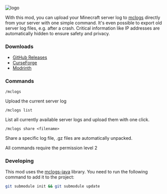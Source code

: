 ![logo](https://mclo.gs/img/logo.png)

With this mod, you can upload your Minecraft server log to [mclogs](https://mclo.gs) directly from your server
with one simple command. It's even possible to export old server log files, e.g. after a crash. Critical information
like IP addresses are automatically hidden to ensure safety and privacy.

### Downloads
- [GitHub Releases](https://github.com/aternosorg/mclogs-fabric/releases)
- [CurseForge](https://www.curseforge.com/minecraft/mc-mods/mclo-gs)
- [Modrinth](https://modrinth.com/mod/mclogs)

### Commands
```
/mclogs
```
Upload the current server log

```
/mclogs list
```
List all currently available server logs and upload them with one click.
```
/mclogs share <filename>
```
Share a specific log file, .gz files are automatically unpacked.

All commands require the permission level 2

### Developing
This mod uses the [mclogs-java](https://github.com/aternosorg/mclogs-java) library.
You need to run the following command to add it to the project:
```bash
git submodule init && git submodule update
```